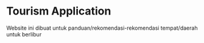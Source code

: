 # Tourism Application
Website ini dibuat untuk panduan/rekomendasi-rekomendasi tempat/daerah untuk berlibur
